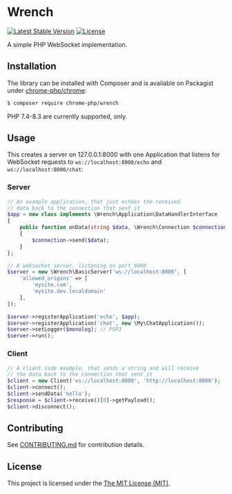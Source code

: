 # Wrench

[![Latest Stable Version](https://poser.pugx.org/chrome-php/wrench/version)](https://packagist.org/packages/chrome-php/wrench)
[![License](https://poser.pugx.org/chrome-php/wrench/license)](https://packagist.org/packages/chrome-php/wrench)

A simple PHP WebSocket implementation.


## Installation

The library can be installed with Composer and is available on Packagist under
[chrome-php/chrome](https://packagist.org/packages/chrome-php/wrench):

```bash
$ composer require chrome-php/wrench
```

PHP 7.4-8.3 are currently supported, only.


## Usage

This creates a server on 127.0.0.1:8000 with one Application that listens for
WebSocket requests to `ws://localhost:8000/echo` and `ws://localhost:8000/chat`:

### Server

```php
// An example application, that just echoes the received
// data back to the connection that sent it
$app = new class implements \Wrench\Application\DataHandlerInterface
{
    public function onData(string $data, \Wrench\Connection $connection): void
    {
        $connection->send($data);
    }
};

// A websocket server, listening on port 8000
$server = new \Wrench\BasicServer('ws://localhost:8000', [
    'allowed_origins' => [
        'mysite.com',
        'mysite.dev.localdomain'
    ],
]);

$server->registerApplication('echo', $app);
$server->registerApplication('chat', new \My\ChatApplication());
$server->setLogger($monolog); // PSR3
$server->run();
```

### Client

```php
// A client side example, that sends a string and will receive
// the data back to the connection that sent it
$client = new Client('ws://localhost:8000', 'http://localhost:8000');
$client->connect();
$client->sendData('hello');
$response = $client->receive()[0]->getPayload();
$client->disconnect();
```


## Contributing

See [CONTRIBUTING.md](.github/CONTRIBUTING.md) for contribution details.


## License

This project is licensed under the [The MIT License (MIT)](LICENSE).
